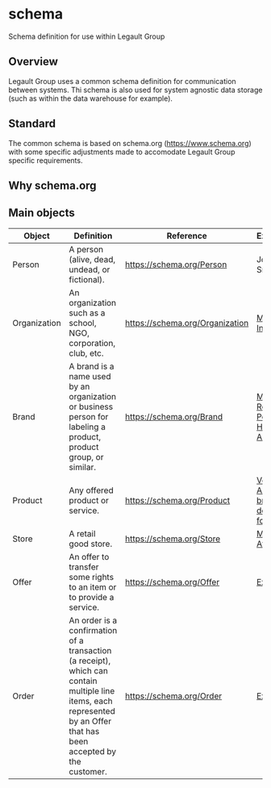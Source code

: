 
# schema
Schema definition for use within Legault Group

## Overview
Legault Group uses a common schema definition for communication between systems. Thi schema is also used for system agnostic data storage (such as within the data warehouse for example). 

## Standard
The common schema is based on schema.org (https://www.schema.org) with some specific adjustments made to accomodate Legault Group specific requirements. 

## Why schema.org

## Main objects
|Object | Definition | Reference | Example | 
|-------| ----------- | ---------------- | ------------| 
| Person | A person (alive, dead, undead, or fictional). | https://schema.org/Person | John Smith |
| Organization | An organization such as a school, NGO, corporation, club, etc. | https://schema.org/Organization | [Mondou Inc.](https://github.com/schapleau-legault/schema/blob/main/data/organization/mondou_inc.json)| 
| Brand | A brand is a name used by an organization or business person for labeling a product, product group, or similar. | https://schema.org/Brand | [Mondou](https://github.com/schapleau-legault/schema/blob/main/data/brand/renspets.json), [Ren's Pets](https://github.com/schapleau-legault/schema/blob/main/data/brand/renspets.json), [Homes Alive](https://github.com/schapleau-legault/schema/blob/main/data/brand/homes_alive.json)| 
| Product | Any offered product or service. | https://schema.org/Product | [VetDiet Adult all breeds dog food](https://github.com/schapleau-legault/schema/blob/main/data/product/vetdiet_adult_all_breeds.json) |
| Store | A retail good store. | https://schema.org/Store | [Mondou Atwater](https://github.com/schapleau-legault/schema/blob/main/data/store/mondou_atwater.json) |
| Offer | An offer to transfer some rights to an item or to provide a service. | https://schema.org/Offer | [Example]() |
| Order | An order is a confirmation of a transaction (a receipt), which can contain multiple line items, each represented by an Offer that has been accepted by the customer. | https://schema.org/Order | [Example]() |





